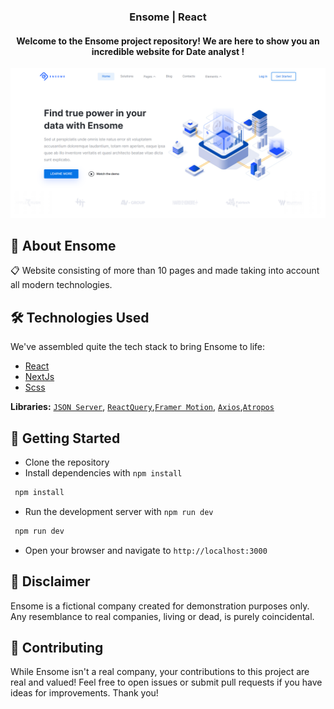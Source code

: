 # <h3 align="center">Ensome | React</h3>
<h4 align="center">Welcome to the Ensome project repository! We are here to show you an incredible website for Date analyst !</h3>

[![Banner](./public/BannerEnsome.png)](https://tax-pal-landing-page.vercel.app)


## 🤖 About Ensome
📋 Website consisting of more than 10 pages and made taking into account all modern technologies.

## 🛠 Technologies Used

We've assembled quite the tech stack to bring Ensome to life:

- [React](https://react.dev/)
- [NextJs](https://nextjs.org/)
- [Scss](https://sasscss.org/)

**Libraries:** [`JSON Server`](https://www.npmjs.com/package/json-server), [`ReactQuery`](https://react-query-git-patch-1.tannerlinsley.vercel.app/overview),[`Framer Motion`](https://www.framer.com/motion/), [`Axios`](https://axios-http.com/),[`Atropos`](https://atroposjs.com/)


## 🚀 Getting Started

- Clone the repository
- Install dependencies with `npm install`
 ```bash
  npm install
  ```
- Run the development server with `npm run dev`
 ```bash
  npm run dev
  ```
- Open your browser and navigate to `http://localhost:3000`

## 📜 Disclaimer
Ensome is a fictional company created for demonstration purposes only. Any resemblance to real companies, living or dead, is purely coincidental.

## 🤝 Contributing
While Ensome isn't a real company, your contributions to this project are real and valued! Feel free to open issues or submit pull requests if you have ideas for improvements. Thank you!
